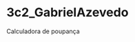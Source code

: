 # 3c2_GabrielAzevedo
Calculadora de poupança
<a href ="https://gabrielazevedo98.github.io/3c2_GabrielAzevedo/" ></a>
